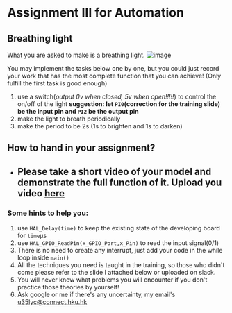 # Assignment III for Automation
## Breathing light
What you are asked to make is a breathing light.
![image](https://github.com/EE-LiuYunhao/HKURoboMasterTraining/blob/lead_Liu_yuchen/3_Breathing_light/light.gif)

You may implement the tasks below one by one, but you could just record your work that has the most complete function that you can achieve!
(Only fulfill the first task is good enough)
1. use a switch(_output 0v when closed, 5v when open!!!!!_) to control the on/off of the light
   **suggestion: let `PI0`(correction for the training slide) be the input pin and `PI2` be the output pin**
2. make the light to breath periodically
3. make the period to be 2s (1s to brighten and 1s to darken)
## How to hand in your assignment?
- ## Please take a short video of your model and demonstrate the full function of it. Upload you video [here](https://drive.google.com/drive/folders/1Yw7WxppSxigywkYjdmyoB-FW3ukdmkxP?usp=sharing)
### Some hints to help you:
1. use `HAL_Delay(time)` to keep the existing state of the developing board for `time`μs
2. use `HAL_GPIO_ReadPin(x_GPIO_Port,x_Pin)` to read the input signal(0/1)
3. There is no need to create any interrupt, just add your code in the while loop inside `main()`
4. All the techniques you need is taught in the training, so those who didn't come please refer to the slide I attached below or uploaded on slack.
5. You will never know what problems you will encounter if you don't practice those theories by yourself!
6. Ask google or me if there's any uncertainty, my email's u35lyc@connect.hku.hk
